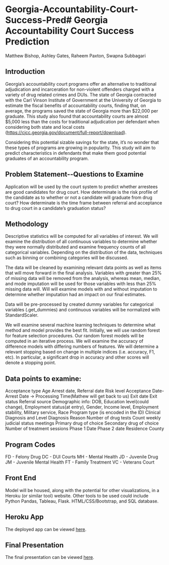 # Georgia-Accountability-Court-Success-Pred# Georgia Accountability Court Success Prediction

Matthew Bishop, Ashley Gates, Raheem Paxton, Swapna Subbagari


## Introduction

Georgia’s accountability court programs offer an alternative to traditional adjudication and incarceration for non-violent offenders charged with a variety of drug related crimes and DUIs. The state of Georgia contracted with the Carl Vinson Institute of Government at the University of Georgia to estimate the fiscal benefits of accountability courts, finding that, on average, the programs  saved the state of Georgia more than $22,000 per graduate. This study also found that accountability courts are almost $5,000 less than the costs for traditional adjudication per defendant when considering both state and local costs (https://cjcc.georgia.gov/document/full-report/download).

Considering this potential sizable savings for the state, it’s no wonder that these types of programs are growing in popularity. This study will aim to predict characteristics in defendants that make them good potential graduates of an accountability program. 


## Problem Statement--Questions to Examine

Application will be used by the court system to predict whether arrestees are good candidates for drug court. How determinate is the risk profile of the candidate as to whether or not a candidate will graduate from drug court? How determinate is the time frame between referral and acceptance to drug court in a candidate’s graduation status? 

## Methodology

Descriptive statistics will be computed for all variables of interest.  We will examine the distribution of all continuous variables to determine whether they were normally distributed and examine frequency counts of all categorical variables. Depending on the distribution of the data, techniques such as binning or combining categories will be discussed. 
 
The data will be cleaned by examining relevant data points as well as items that will move forward in the final analysis. Variables with greater than 25% of missing data will be removed from the analysis, whereas mean, median, and mode imputation will be used for those variables with less than 25% missing data will. Will will examine models with and without imputation to determine whether imputation had an impact on our final estimates.

Data will be pre-processed by created dummy variables for categorical variables (.get_dummies) and continuous variables will be normalized with StandardScaler.

We will examine several machine learning techniques to determine what method and model provides the best fit.  Initially, we will use random forest for feature selection procedures. Our random forest models will be computed in an iterative process.  We will examine the accuracy of difference models with differing numbers of features.  We will determine a relevant stopping based on change in multiple indices (i.e. accuracy, F1, etc).  In particular, a significant drop in accuracy and other scores will denote a stopping point. 

## Data points to examine:

Acceptance type
Age
Arrest date, 
Referral date
Risk level
Acceptance Date- Arrest Date → Processing Time(Mathew will get back to us)
Exit date
Exit status
Referral source
Demographic info: DOB, Education level(could change), Employment status(at entry), Gender, Income level, Employment stability, Military service, Race
Program type (is encoded in the ID)
Clinical Diagnosis and Level
Diagnosis Reason
Number of drug tests
Count weekly judicial status meetings 
Primary drug of choice
Secondary drug of choice
Number of treatment sessions
Phase 1 Date
Phase 2 date
Residence County



## Program Codes
FD - Felony Drug
DC - DUI Courts
MH - Mental Health
JD - Juvenile Drug
JM - Juvenile Mental Health
FT - Family Treatment
VC - Veterans Court


## Front End

Model will be housed, along with the potential for other visualizations, in a Heroku (or similar tool) website. Other tools to be used could include Python Pandas, Tableau, Flask. HTML/CSS/Bootstrap, and SQL database. 

## Heroku App

The deployed app can be viewed [here]( https://ga-court-success-prediction.herokuapp.com/).

## Final Presentation

The final presentation can be viewed [here](https://docs.google.com/presentation/d/1AE77PszJ4ofK1i53RgwURCI_WWxfZl6L0TatMaF7tqk/edit#slide=id.gfc94c3dec1_0_75).
